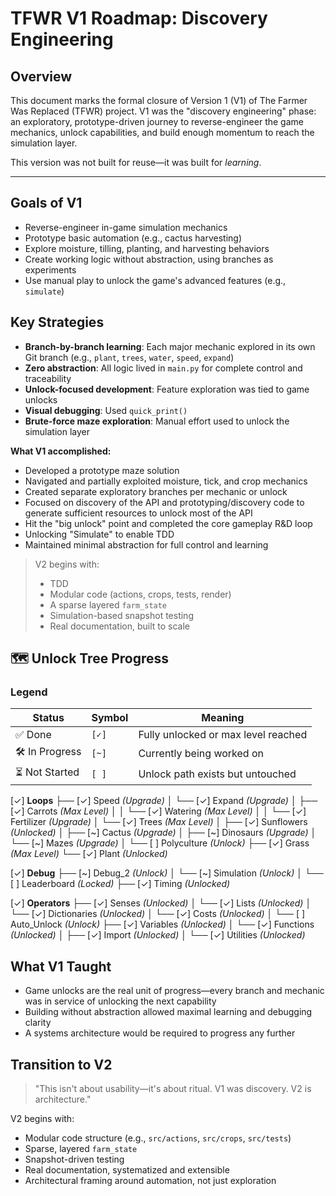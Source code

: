 # TFWR V1 Roadmap: Discovery Engineering

## Overview
This document marks the formal closure of Version 1 (V1) of The Farmer Was Replaced (TFWR) project. V1 was the "discovery engineering" phase: an exploratory, prototype-driven journey to reverse-engineer the game mechanics, unlock capabilities, and build enough momentum to reach the simulation layer.

This version was not built for reuse—it was built for *learning*.

---

## Goals of V1
- Reverse-engineer in-game simulation mechanics
- Prototype basic automation (e.g., cactus harvesting)
- Explore moisture, tilling, planting, and harvesting behaviors
- Create working logic without abstraction, using branches as experiments
- Use manual play to unlock the game's advanced features (e.g., `simulate`)


## Key Strategies
- **Branch-by-branch learning**: Each major mechanic explored in its own Git branch (e.g., `plant`, `trees`, `water`, `speed`, `expand`)
- **Zero abstraction**: All logic lived in `main.py` for complete control and traceability
- **Unlock-focused development**: Feature exploration was tied to game unlocks
- **Visual debugging**: Used `quick_print()` 
- **Brute-force maze exploration**: Manual effort used to unlock the simulation layer

**What V1 accomplished:**
- Developed a prototype maze solution
- Navigated and partially exploited moisture, tick, and crop mechanics
- Created separate exploratory branches per mechanic or unlock
- Focused on discovery of the API and prototyping/discovery code to generate sufficient resources to unlock most of the API
- Hit the "big unlock" point and completed the core gameplay R&D loop
 - Unlocking "Simulate" to enable TDD
- Maintained minimal abstraction for full control and learning

> V2 begins with:
> - TDD
> - Modular code (actions, crops, tests, render)
> - A sparse layered `farm_state`
> - Simulation-based snapshot testing
> - Real documentation, built to scale

## 🗺️ Unlock Tree Progress

### Legend

| Status    | Symbol | Meaning                             |
|-----------|--------|-------------------------------------|
| ✅ Done    | `[✓]`  | Fully unlocked or max level reached |
| 🛠️ In Progress | `[~]`  | Currently being worked on           |
| ⏳ Not Started | `[ ]`  | Unlock path exists but untouched     |

[✓] **Loops**
├── [✓] Speed _(Upgrade)_
│   └── [✓] Expand _(Upgrade)_
│       ├── [✓] Carrots _(Max Level)_
│       │   └── [✓] Watering _(Max Level)_
│       │       └── [✓] Fertilizer _(Upgrade)_
│       └── [✓] Trees _(Max Level)_
│           ├── [✓] Sunflowers _(Unlocked)_
│           ├── [~] Cactus _(Upgrade)_
│           ├── [~] Dinosaurs _(Upgrade)_
│           └── [~] Mazes _(Upgrade)_
│               └── [ ] Polyculture _(Unlock)_
├── [✓] Grass _(Max Level)_
└── [✓] Plant _(Unlocked)_

[✓] **Debug**
├── [~] Debug_2 _(Unlock)_
│   └── [~] Simulation _(Unlock)_
│       └── [ ] Leaderboard _(Locked)_
├── [✓] Timing _(Unlocked)_

[✓] **Operators**
├── [✓] Senses _(Unlocked)_
│   └── [✓] Lists _(Unlocked)_
│       └── [✓] Dictionaries _(Unlocked)_
│           └── [✓] Costs _(Unlocked)_
│               └── [ ] Auto_Unlock _(Unlock)_
├── [✓] Variables _(Unlocked)_
│   └── [✓] Functions _(Unlocked)_
│       ├── [✓] Import _(Unlocked)_
│       └── [✓] Utilities _(Unlocked)_



## What V1 Taught
- Game unlocks are the real unit of progress—every branch and mechanic was in service of unlocking the next capability
- Building without abstraction allowed maximal learning and debugging clarity
- A systems architecture would be required to progress any further


## Transition to V2
> "This isn't about usability—it's about ritual. V1 was discovery. V2 is architecture."

V2 begins with:
- Modular code structure (e.g., `src/actions`, `src/crops`, `src/tests`)
- Sparse, layered `farm_state`
- Snapshot-driven testing
- Real documentation, systematized and extensible
- Architectural framing around automation, not just exploration